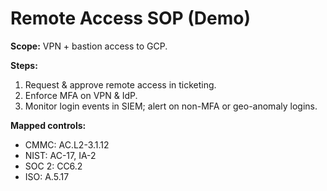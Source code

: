 # Remote Access SOP (Demo)

**Scope:** VPN + bastion access to GCP.  

**Steps:**

1. Request & approve remote access in ticketing.  
2. Enforce MFA on VPN & IdP.  
3. Monitor login events in SIEM; alert on non-MFA or geo-anomaly logins.  

**Mapped controls:**  

- CMMC: AC.L2-3.1.12  
- NIST: AC-17, IA-2  
- SOC 2: CC6.2  
- ISO: A.5.17  
